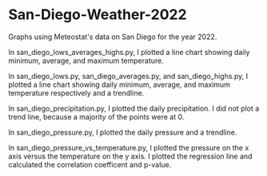 # San-Diego-Weather-2022
Graphs using Meteostat's data on San Diego for the year 2022.

In san_diego_lows_averages_highs.py, I plotted a line chart showing daily minimum, average, and maximum temperature.

In san_diego_lows.py, san_diego_averages.py, and san_diego_highs.py, I plotted a line chart showing daily minimum, average, and maximum temperature respectively and a trendline.

In san_diego_precipitation.py, I plotted the daily precipitation. I did not plot a trend line, because a majority of the points were at 0.

In san_diego_pressure.py, I plotted the daily pressure and a trendline.

In san_diego_pressure_vs_temperature.py, I plotted the pressure on the x axis versus the temperature on the y axis. I plotted the regression line and calculated the correlation coefficent and p-value.
